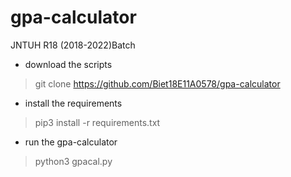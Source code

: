 # gpa-calculator
JNTUH R18 (2018-2022)Batch

+ download the scripts 
> git clone https://github.com/Biet18E11A0578/gpa-calculator 

+ install the requirements
> pip3 install -r requirements.txt 

+ run the gpa-calculator
> python3 gpacal.py
